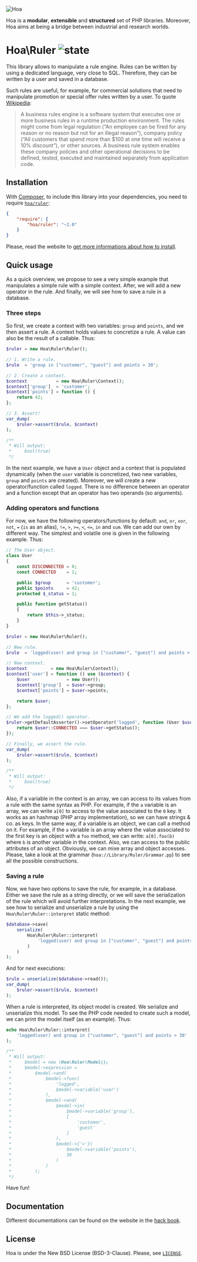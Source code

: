 ![Hoa](http://static.hoa-project.net/Image/Hoa_small.png)

Hoa is a **modular**, **extensible** and **structured** set of PHP libraries.
Moreover, Hoa aims at being a bridge between industrial and research worlds.

# Hoa\Ruler ![state](http://central.hoa-project.net/State/Ruler)

This library allows to manipulate a rule engine. Rules can be written by using a
dedicated language, very close to SQL. Therefore, they can be written by a user
and saved in a database.

Such rules are useful, for example, for commercial solutions that need to
manipulate promotion or special offer rules written by a user. To quote
[Wikipedia](http://en.wikipedia.org/wiki/Business_rules_engine):

> A business rules engine is a software system that executes one or more
> business rules in a runtime production environment. The rules might come from
> legal regulation (“An employee can be fired for any reason or no reason but
> not for an illegal reason”), company policy (“All customers that spend more
> than $100 at one time will receive a 10% discount”), or other sources. A
> business rule system enables these company policies and other operational
> decisions to be defined, tested, executed and maintained separately from
> application code.

## Installation

With [Composer](http://getcomposer.org/), to include this library into your
dependencies, you need to require
[`hoa/ruler`](https://packagist.org/packages/hoa/ruler):

```json
{
    "require": {
        "hoa/ruler": "~2.0"
    }
}
```

Please, read the website to [get more informations about how to
install](http://hoa-project.net/Source.html).

## Quick usage

As a quick overview, we propose to see a very simple example that manipulates a
simple rule with a simple context. After, we will add a new operator in the
rule. And finally, we will see how to save a rule in a database.

### Three steps

So first, we create a context with two variables: `group` and `points`, and we
then assert a rule. A context holds values to concretize a rule. A value can
also be the result of a callable. Thus:

```php
$ruler = new Hoa\Ruler\Ruler();

// 1. Write a rule.
$rule  = 'group in ["customer", "guest"] and points > 30';

// 2. Create a context.
$context           = new Hoa\Ruler\Context();
$context['group']  = 'customer';
$context['points'] = function () {
    return 42;
};

// 3. Assert!
var_dump(
    $ruler->assert($rule, $context)
);

/**
 * Will output:
 *     bool(true)
 */
```

In the next example, we have a `User` object and a context that is populated
dynamically (when the `user` variable is concretized, two new variables, `group`
and `points` are created). Moreover, we will create a new operator/function
called `logged`. There is no difference between an operator and a function
except that an operator has two operands (so arguments).

### Adding operators and functions

For now, we have the following operators/functions by default: `and`, `or`,
`xor`, `not`, `=` (`is` as an alias), `!=`, `>`, `>=`, `<`, `<=`, `in` and
`sum`. We can add our own by different way. The simplest and volatile one is
given in the following example. Thus:

```php
// The User object.
class User
{
    const DISCONNECTED = 0;
    const CONNECTED    = 1;

    public $group      = 'customer';
    public $points     = 42;
    protected $_status = 1;

    public function getStatus()
    {
        return $this->_status;
    }
}

$ruler = new Hoa\Ruler\Ruler();

// New rule.
$rule  = 'logged(user) and group in ["customer", "guest"] and points > 30';

// New context.
$context         = new Hoa\Ruler\Context();
$context['user'] = function () use ($context) {
    $user              = new User();
    $context['group']  = $user->group;
    $context['points'] = $user->points;

    return $user;
};

// We add the logged() operator.
$ruler->getDefaultAsserter()->setOperator('logged', function (User $user) {
    return $user::CONNECTED === $user->getStatus();
});

// Finally, we assert the rule.
var_dump(
    $ruler->assert($rule, $context)
);

/**
 * Will output:
 *     bool(true)
 */
```

Also, if a variable in the context is an array, we can access to its values from
a rule with the same syntax as PHP. For example, if the `a` variable is an
array, we can write `a[0]` to access to the value associated to the `0` key. It
works as an hashmap (PHP array implementation), so we can have strings & co. as
keys. In the same way, if a variable is an object, we can call a method on it.
For example, if the `a` variable is an array where the value associated to the
first key is an object with a `foo` method, we can write: `a[0].foo(b)` where
`b` is another variable in the context. Also, we can access to the public
attributes of an object. Obviously, we can mixe array and object accesses.
Please, take a look at the grammar (`hoa://Library/Ruler/Grammar.pp`) to see all
the possible constructions.

### Saving a rule

Now, we have two options to save the rule, for example, in a database. Either we
save the rule as a string directly, or we will save the serialization of the
rule which will avoid further interpretations. In the next example, we see how
to serialize and unserialize a rule by using the `Hoa\Ruler\Ruler::interpret`
static method:

```php
$database->save(
    serialize(
        Hoa\Ruler\Ruler::interpret(
            'logged(user) and group in ["customer", "guest"] and points > 30'
        )
    )
);
```

And for next executions:

```php
$rule = unserialize($database->read());
var_dump(
    $ruler->assert($rule, $context)
);
```

When a rule is interpreted, its object model is created. We serialize and
unserialize this model. To see the PHP code needed to create such a model, we
can print the model itself (as an example). Thus:

```php
echo Hoa\Ruler\Ruler::interpret(
    'logged(user) and group in ["customer", "guest"] and points > 30'
);

/**
 * Will output:
 *     $model = new \Hoa\Ruler\Model();
 *     $model->expression =
 *         $model->and(
 *             $model->func(
 *                 'logged',
 *                 $model->variable('user')
 *             ),
 *             $model->and(
 *                 $model->in(
 *                     $model->variable('group'),
 *                     [
 *                         'customer',
 *                         'guest'
 *                     ]
 *                 ),
 *                 $model->{'>'}(
 *                     $model->variable('points'),
 *                     30
 *                 )
 *             )
 *         );
 */
```

Have fun!

## Documentation

Different documentations can be found on the website in the 
[hack book](http://hoa-project.net/Literature/Hack/Ruler.html).

## License

Hoa is under the New BSD License (BSD-3-Clause). Please, see
[`LICENSE`](http://hoa-project.net/LICENSE).
